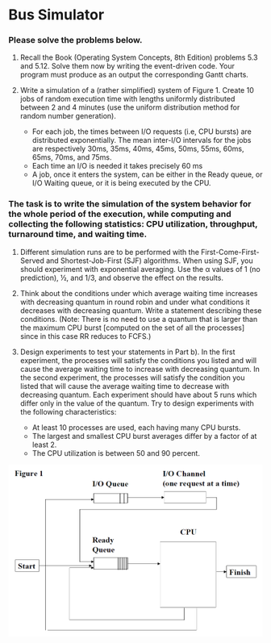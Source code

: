 # Bus Simulator

### Please solve the problems below.

1. Recall the Book (Operating System Concepts, 8th Edition) problems 5.3 and 5.12. Solve them now by writing the event-driven code. Your program must produce as an output the corresponding Gantt charts.

2. Write a simulation of a (rather simplified) system of Figure 1. Create 10 jobs of random execution time with lengths uniformly distributed between 2 and 4 minutes (use the uniform distribution method for random number generation).
    * For each job, the times between I/O requests (i.e, CPU bursts) are distributed exponentially. The mean inter-I/O intervals for the jobs are respectively 30ms, 35ms, 40ms, 45ms, 50ms, 55ms, 60ms, 65ms, 70ms, and 75ms.
    * Each time an I/O is needed it takes precisely 60 ms
    * A job, once it enters the system, can be either in the Ready queue, or I/O Waiting queue, or it is being executed by the CPU.

### The task is to write the simulation of the system behavior for the whole period of the execution, while computing and collecting the following statistics: CPU utilization, throughput, turnaround time, and waiting time.

1. Different simulation runs are to be performed with the First-Come-First-Served and Shortest-Job-First (SJF) algorithms. When using SJF, you should experiment with exponential averaging. Use the α values of 1 (no prediction), ½, and 1/3, and observe the effect on the results.

2. Think about the conditions under which average waiting time increases with decreasing quantum in round robin and under what conditions it decreases with decreasing quantum. Write a statement describing these conditions. (Note: There is no need to use a quantum that is larger than the maximum CPU burst [computed on the set of all the processes] since in this case RR reduces to FCFS.)

3. Design experiments to test your statements in Part b). In the first experiment, the processes will satisfy the conditions you listed and will cause the average waiting time to increase with decreasing quantum. In the second experiment, the processes will satisfy the condition you listed that will cause the average waiting time to decrease with decreasing quantum. Each experiment should have about 5 runs which differ only in the value of the quantum. Try to design experiments with the following characteristics:
    * At least 10 processes are used, each having many CPU bursts.
    * The largest and smallest CPU burst averages differ by a factor of at least 2.
    * The CPU utilization is between 50 and 90 percent.

![](https://github.com/qiyunlu/SIT.CS520.theSimulationProgrammingProject/raw/master/Figure1.png)
